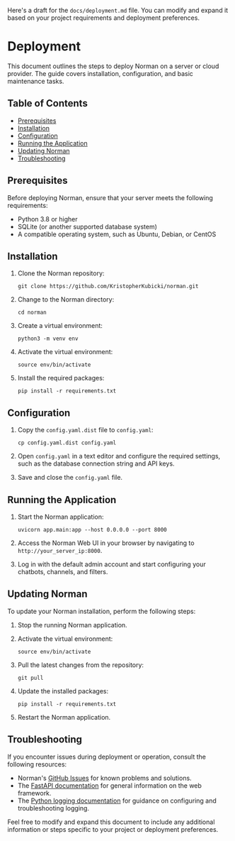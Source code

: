 Here's a draft for the `docs/deployment.md` file. You can modify and expand it based on your project requirements and deployment preferences.

# Deployment

This document outlines the steps to deploy Norman on a server or cloud provider. The guide covers installation, configuration, and basic maintenance tasks.

## Table of Contents

- [Prerequisites](#prerequisites)
- [Installation](#installation)
- [Configuration](#configuration)
- [Running the Application](#running-the-application)
- [Updating Norman](#updating-norman)
- [Troubleshooting](#troubleshooting)

## Prerequisites

Before deploying Norman, ensure that your server meets the following requirements:

- Python 3.8 or higher
- SQLite (or another supported database system)
- A compatible operating system, such as Ubuntu, Debian, or CentOS

## Installation

1. Clone the Norman repository:

   ```
   git clone https://github.com/KristopherKubicki/norman.git
   ```

2. Change to the Norman directory:

   ```
   cd norman
   ```

3. Create a virtual environment:

   ```
   python3 -m venv env
   ```

4. Activate the virtual environment:

   ```
   source env/bin/activate
   ```

5. Install the required packages:

   ```
   pip install -r requirements.txt
   ```

## Configuration

1. Copy the `config.yaml.dist` file to `config.yaml`:

   ```
   cp config.yaml.dist config.yaml
   ```

2. Open `config.yaml` in a text editor and configure the required settings, such as the database connection string and API keys.

3. Save and close the `config.yaml` file.

## Running the Application

1. Start the Norman application:

   ```
   uvicorn app.main:app --host 0.0.0.0 --port 8000
   ```

2. Access the Norman Web UI in your browser by navigating to `http://your_server_ip:8000`.

3. Log in with the default admin account and start configuring your chatbots, channels, and filters.

## Updating Norman

To update your Norman installation, perform the following steps:

1. Stop the running Norman application.

2. Activate the virtual environment:

   ```
   source env/bin/activate
   ```

3. Pull the latest changes from the repository:

   ```
   git pull
   ```

4. Update the installed packages:

   ```
   pip install -r requirements.txt
   ```

5. Restart the Norman application.

## Troubleshooting

If you encounter issues during deployment or operation, consult the following resources:

- Norman's [GitHub Issues](https://github.com/KristopherKubicki/norman/issues) for known problems and solutions.
- The [FastAPI documentation](https://fastapi.tiangolo.com/) for general information on the web framework.
- The [Python logging documentation](https://docs.python.org/3/library/logging.html) for guidance on configuring and troubleshooting logging.

Feel free to modify and expand this document to include any additional information or steps specific to your project or deployment preferences.
